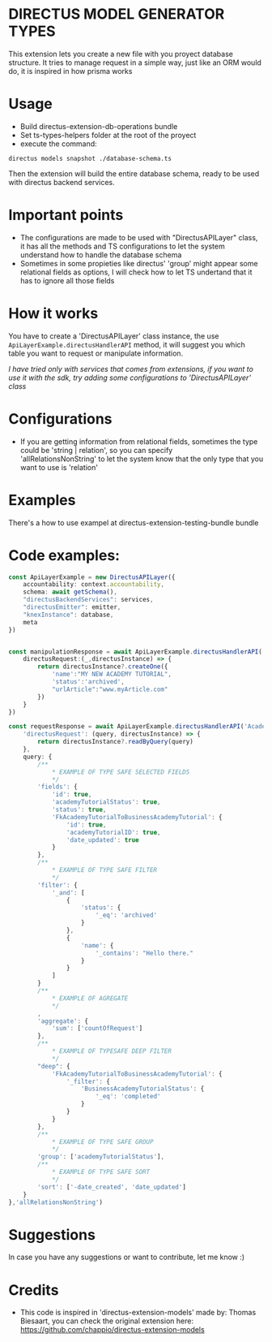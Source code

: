 # DIRECTUS MODEL GENERATOR TYPES
This extension lets you create a new file with you proyect database structure.
It tries to manage request in a simple way, just like an ORM would do, it is inspired in how prisma works

# Usage
- Build directus-extension-db-operations bundle 
- Set ts-types-helpers folder at the root of the proyect
- execute the command:

```
directus models snapshot ./database-schema.ts
```

Then the extension will build the entire database schema, ready to be used with directus backend services.

# Important points
- The configurations are made to be used with "DirectusAPILayer" class, it has all the methods and TS configurations
to let the system understand how to handle the database schema
- Sometimes in some propieties like directus' 'group' might appear some relational fields as options, I will check how
to let TS undertand that it has to ignore all those fields

# How it works
You have to create a 'DirectusAPILayer' class instance, the use `ApiLayerExample.directusHandlerAPI` method,
it will suggest you which table you want to request or manipulate information.

*I have tried only with services that comes from extensions, if you want to use it with the sdk, try adding some configurations to
'DirectusAPILayer' class*

# Configurations
- If you are getting information from relational fields, sometimes the type could be 'string | relation', so you can specify  
'allRelationsNonString' to let the system know that the only type that you want to use is 'relation'

# Examples
There's a how to use exampel at directus-extension-testing-bundle bundle

# Code examples:

```typescript
const ApiLayerExample = new DirectusAPILayer({
    accountability: context.accountability,
    schema: await getSchema(),
    "directusBackendServices": services,
    "directusEmitter": emitter,
    "knexInstance": database,
    meta
})


const manipulationResponse = await ApiLayerExample.directusHandlerAPI('AcademyTutorial',{
    directusRequest:(_,directusInstance) => {
        return directusInstance?.createOne({
            'name':"MY NEW ACADEMY TUTORIAL",
            'status':'archived',
            "urlArticle":"www.myArticle.com"
        })
    }
})

const requestResponse = await ApiLayerExample.directusHandlerAPI('AcademyTutorial', {
    'directusRequest': (query, directusInstance) => {
        return directusInstance?.readByQuery(query)
    },
    query: {
        /**
            * EXAMPLE OF TYPE SAFE SELECTED FIELDS
            */
        'fields': {
            'id': true,
            'academyTutorialStatus': true,
            'status': true,
            'FkAcademyTutorialToBusinessAcademyTutorial': {
                'id': true,
                'academyTutorialID': true,
                'date_updated': true
            }
        },
        /**
            * EXAMPLE OF TYPE SAFE FILTER
            */
        'filter': {
            '_and': [
                {
                    'status': {
                        '_eq': 'archived'
                    }
                },
                {
                    'name': {
                        '_contains': "Hello there."
                    }
                }
            ]
        }
        /**
            * EXAMPLE OF AGREGATE
            */
        ,
        'aggregate': {
            'sum': ['countOfRequest']
        },
        /**
            * EXAMPLE OF TYPESAFE DEEP FILTER
            */
        "deep": {
            'FkAcademyTutorialToBusinessAcademyTutorial': {
                '_filter': {
                    'BusinessAcademyTutorialStatus': {
                        '_eq': 'completed'
                    }
                }
            }
        },
        /**
            * EXAMPLE OF TYPE SAFE GROUP
            */
        'group': ['academyTutorialStatus'],
        /**
            * EXAMPLE OF TYPE SAFE SORT
            */
        'sort': ['-date_created', 'date_updated']
    }
},'allRelationsNonString')
```


# Suggestions
In case you have any suggestions or want to contribute, let me know :)

# Credits
- This code is inspired in 'directus-extension-models' made by: Thomas Biesaart, you can check the original extension here: 
https://github.com/chappio/directus-extension-models

